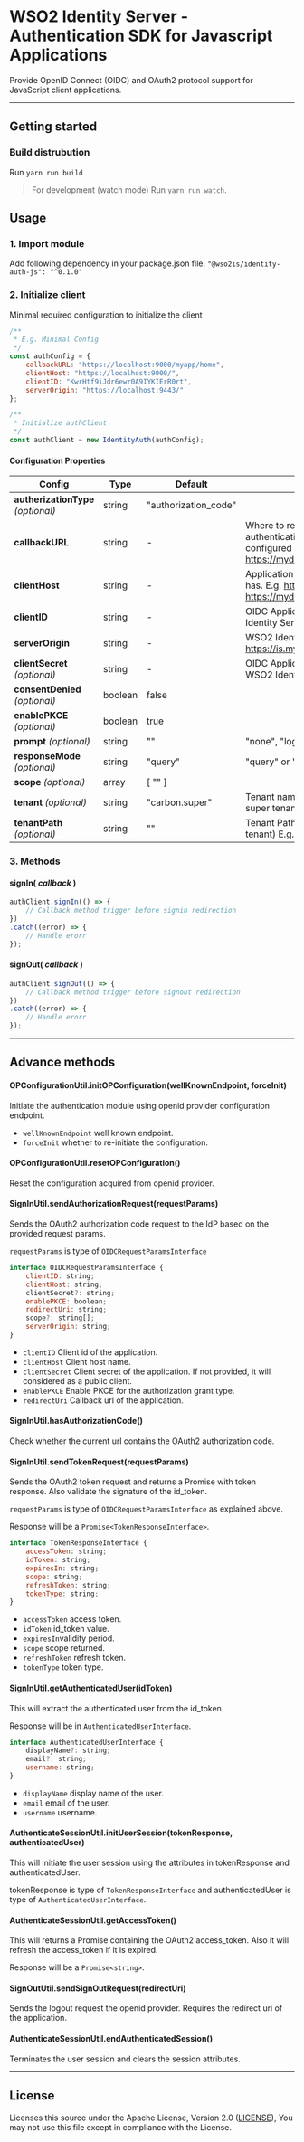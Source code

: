# WSO2 Identity Server - Authentication SDK for Javascript Applications

Provide OpenID Connect (OIDC) and OAuth2 protocol support for JavaScript client applications.

---

## Getting started

### Build distrubution

Run `yarn run build`

> For development (watch mode) Run `yarn run watch`.

## Usage

### 1. Import module

Add following dependency in your package.json file.
`"@wso2is/identity-auth-js": "^0.1.0"`

### 2. Initialize client

Minimal required configuration to initialize the client

```js
/**
 * E.g. Minimal Config
 */
const authConfig = {
    callbackURL: "https://localhost:9000/myapp/home",
    clientHost: "https://localhost:9000/",
    clientID: "KwrHtf9iJdr6ewr0A9IYKIErR0rt",
    serverOrigin: "https://localhost:9443/"
};

/**
 * Initialize authClient
 */
const authClient = new IdentityAuth(authConfig);
```

#### Configuration Properties

| Config                             | Type    | Default                        | Description |
|---                                 |---      | ---                            |---          |
| **autherizationType** _(optional)_ | string  | "authorization_code"           |             |
| **callbackURL**                    | string  | -                              | Where to redirect upon successful authentication. (Note:- This should be configured in WSO2 Identity Server) E.g. https://mydomain.com/myapp/home |
| **clientHost**                     | string  | -                              | Application origin address. With tenant path if has. E.g. https://mydomain.com/myapp or https://mydomain.com/t/exmaple.com/myapp |
| **clientID**                       | string  | -                              | OIDC Application clientID generated in WSO2 Identity Server |
| **serverOrigin**                   | string  | -                              | WSO2 Identity Server address. E.g. https://is.mydomain.com |
| **clientSecret** _(optional)_      | string  | -                              | OIDC Application clientSecret generated in WSO2 Identity Server |
| **consentDenied** _(optional)_     | boolean | false                          |             |
| **enablePKCE** _(optional)_        | boolean | true                           |             |
| **prompt** _(optional)_            | string  | ""                             | "none", "login", "consent" |
| **responseMode** _(optional)_      | string  | "query"                        | "query" or "form_post"  |
| **scope** _(optional)_             | array   | [ "" ]                         |             |
| **tenant** _(optional)_            | string  | "carbon.super"                 | Tenant name. (Note:- Leave it blank for super tenant) E.g. example.com |
| **tenantPath** _(optional)_        | string  | ""                             | Tenant Path. (Note:- Leave it blank for super tenant) E.g. /t/example.com |

### 3. Methods

#### signIn( _callback_ )

```js
authClient.signIn(() => {
    // Callback method trigger before signin redirection
})
.catch((error) => {
    // Handle erorr
});
```

#### signOut( _callback_ )

```js
authClient.signOut(() => {
    // Callback method trigger before signout redirection
})
.catch((error) => {
    // Handle erorr
});
```

---

## Advance methods

#### OPConfigurationUtil.initOPConfiguration(wellKnownEndpoint, forceInit)

Initiate the authentication module using openid provider configuration endpoint.
* `wellKnownEndpoint` well known endpoint.
* `forceInit` whether to re-initiate the configuration.

#### OPConfigurationUtil.resetOPConfiguration()

Reset the configuration acquired from openid provider.

#### SignInUtil.sendAuthorizationRequest(requestParams)

Sends the OAuth2 authorization code request to the IdP based on the provided request params.

`requestParams` is type of `OIDCRequestParamsInterface`

```js
interface OIDCRequestParamsInterface {
    clientID: string;
    clientHost: string;
    clientSecret?: string;
    enablePKCE: boolean;
    redirectUri: string;
    scope?: string[];
    serverOrigin: string;
}
```

* `clientID` Client id of the application.
* `clientHost` Client host name.
* `clientSecret` Client secret of the application. If not provided, it will considered as a public client.
* `enablePKCE` Enable PKCE for the authorization grant type.
* `redirectUri` Callback url of the application.

#### SignInUtil.hasAuthorizationCode()

Check whether the current url contains the OAuth2 authorization code.

#### SignInUtil.sendTokenRequest(requestParams)

Sends the OAuth2 token request and returns a Promise with token response. Also validate the signature of the id_token.

`requestParams` is type of `OIDCRequestParamsInterface` as explained above.

Response will be a `Promise<TokenResponseInterface>`.

```js
interface TokenResponseInterface {
    accessToken: string;
    idToken: string;
    expiresIn: string;
    scope: string;
    refreshToken: string;
    tokenType: string;
}
```

* `accessToken` access token.
* `idToken` id_token value.
* `expiresIn`validity period.
* `scope` scope returned.
* `refreshToken` refresh token.
* `tokenType` token type.

#### SignInUtil.getAuthenticatedUser(idToken)

This will extract the authenticated user from the id_token.

Response will be in `AuthenticatedUserInterface`.

```js
interface AuthenticatedUserInterface {
    displayName?: string;
    email?: string;
    username: string;
}
```

* `displayName` display name of the user.
* `email` email of the user.
* `username` username.

#### AuthenticateSessionUtil.initUserSession(tokenResponse, authenticatedUser)

This will initiate the user session using the attributes in tokenResponse and authenticatedUser.

tokenResponse is type of `TokenResponseInterface` and authenticatedUser is type of `AuthenticatedUserInterface`.

#### AuthenticateSessionUtil.getAccessToken()

This will returns a Promise containing the OAuth2 access_token. Also it will refresh the access_token if it is expired.

Response will be a `Promise<string>`.

#### SignOutUtil.sendSignOutRequest(redirectUri)

Sends the logout request the openid provider. Requires the redirect uri of the application.

#### AuthenticateSessionUtil.endAuthenticatedSession()

Terminates the user session and clears the session attributes.

---

## License

Licenses this source under the Apache License, Version 2.0 ([LICENSE](LICENSE)), You may not use this file except in compliance with the License.
